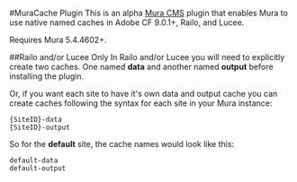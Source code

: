 #MuraCache Plugin
This is an alpha [Mura CMS](http://www.getmura.com) plugin that enables Mura to use native named caches in Adobe CF 9.0.1+, Railo, and Lucee. 

Requires Mura 5.4.4602+.

##Railo and/or Lucee Only
In Railo and/or Lucee you will need to explicitly create two caches. One named **data** and another named **output** before installing the plugin.

Or, if you want each site to have it's own data and output cache you can create caches following the syntax for each site in your Mura instance:

  ```
  {SiteID}-data
  {SiteID}-output
  ```

So for the **default** site, the cache names would look like this:

  ```
  default-data
  default-output
  ```